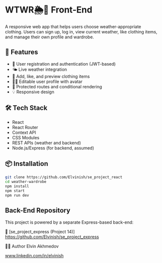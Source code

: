 # WTWR🌦👕 Front-End

A responsive web app that helps users choose weather-appropriate clothing. Users can sign up, log in, view current weather, like clothing items, and manage their own profile and wardrobe.

## 🚀 Features

- 🔐 User registration and authentication (JWT-based)
- 🌤 Live weather integration
- 🧥 Add, like, and preview clothing items
- 🧑‍💼 Editable user profile with avatar
- 🧭 Protected routes and conditional rendering
- 💡 Responsive design

## 🛠️ Tech Stack

- React
- React Router
- Context API
- CSS Modules
- REST APIs (weather and backend)
- Node.js/Express (for backend, assumed)

## 📦 Installation

```bash
git clone https://github.com/Elvinish/se_project_react
cd weather-wardrobe
npm install
npm start
npm run dev
```

## Back-End Repository

This project is powered by a separate Express-based back-end:

🔗 [se_project_express (Project 14)] https://github.com/Elvinish/se_project_express

🙋‍♂️ Author
Elvin Akhmedov

www.linkedin.com/in/elvinish

